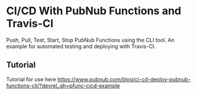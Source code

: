 # CI/CD With PubNub Functions and Travis-CI

Push, Pull, Test, Start, Stop PubNub Functions using the CLI tool. An example for automated testing and deploying with Travis-CI.

## Tutorial
Tutorial for use here https://www.pubnub.com/blog/ci-cd-deploy-pubnub-functions-cli/?devrel_gh=pfunc-cicd-example
